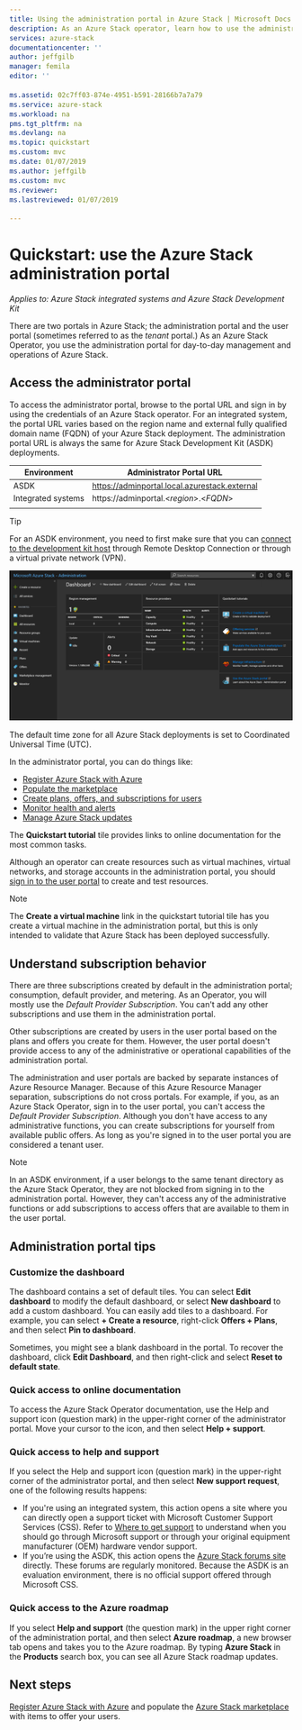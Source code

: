 ```yaml
---
title: Using the administration portal in Azure Stack | Microsoft Docs
description: As an Azure Stack operator, learn how to use the administration portal.
services: azure-stack
documentationcenter: ''
author: jeffgilb
manager: femila
editor: ''

ms.assetid: 02c7ff03-874e-4951-b591-28166b7a7a79
ms.service: azure-stack
ms.workload: na
pms.tgt_pltfrm: na
ms.devlang: na
ms.topic: quickstart
ms.custom: mvc
ms.date: 01/07/2019
ms.author: jeffgilb
ms.custom: mvc
ms.reviewer: 
ms.lastreviewed: 01/07/2019

---
```

# Quickstart: use the Azure Stack administration portal

*Applies to: Azure Stack integrated systems and Azure Stack Development Kit*

There are two portals in Azure Stack; the administration portal and the user portal (sometimes referred to as the *tenant* portal.) As an Azure Stack Operator, you use the administration portal for day-to-day management and operations of Azure Stack.

## Access the administrator portal

To access the administrator portal, browse to the portal URL and sign in by using the credentials of an Azure Stack operator. For an integrated system, the portal URL varies based on the region name and external fully qualified domain name (FQDN) of your Azure Stack deployment. The administration portal URL is always the same for Azure Stack Development Kit (ASDK) deployments. 

| Environment | Administrator Portal URL |   
| -- | -- | 
| ASDK| https://adminportal.local.azurestack.external  |
| Integrated systems | https://adminportal.&lt;*region*&gt;.&lt;*FQDN*&gt; | 
| | |

> [!TIP]
> For an ASDK environment, you need to first make sure that you can [connect to the development kit host](azure-stack-connect-azure-stack.md) through Remote Desktop Connection or through a virtual private network (VPN).

 ![The administration portal](media/azure-stack-manage-portals/admin-portal.png)

The default time zone for all Azure Stack deployments is set to Coordinated Universal Time (UTC). 

In the administrator portal, you can do things like:

* [Register Azure Stack with Azure](azure-stack-registration.md)
* [Populate the marketplace](azure-stack-download-azure-marketplace-item.md)
* [Create plans, offers, and subscriptions for users](azure-stack-plan-offer-quota-overview.md)
* [Monitor health and alerts](azure-stack-monitor-health.md)
* [Manage Azure Stack updates](azure-stack-updates.md)

The **Quickstart tutorial** tile provides links to online documentation for the most common tasks.

Although an operator can create resources such as virtual machines, virtual networks, and storage accounts in the administration portal, you should [sign in to the user portal](user/azure-stack-use-portal.md) to create and test resources.

>[!NOTE]
>The **Create a virtual machine** link in the quickstart tutorial tile has you create a virtual machine in the administration portal, but this is only intended to validate that Azure Stack has been deployed successfully.

## Understand subscription behavior

There are three subscriptions created by default in the administration portal; consumption, default provider, and metering. As an Operator, you will mostly use the *Default Provider Subscription*. You can't add any other subscriptions and use them in the administration portal. 

Other subscriptions are created by users in the user portal based on the plans and offers you create for them. However, the user portal doesn't provide access to any of the administrative or operational capabilities of the administration portal.

The administration and user portals are backed by separate instances of Azure Resource Manager. Because of this Azure Resource Manager separation, subscriptions do not cross portals. For example, if you, as an Azure Stack Operator, sign in to the user portal, you can't access the *Default Provider Subscription*. Although you don't have access to any administrative functions, you can create subscriptions for yourself from available public offers. As long as you're signed in to the user portal you are considered a tenant user.

  >[!NOTE]
  >In an ASDK environment, if a user belongs to the same tenant directory as the Azure Stack Operator, they are not blocked from signing in to the administration portal. However, they can't access any of the administrative functions or add subscriptions to access offers that are available to them in the user portal.

## Administration portal tips

### Customize the dashboard

The dashboard contains a set of default tiles. You can select **Edit dashboard** to modify the default dashboard, or select **New dashboard** to add a custom dashboard. You can easily add tiles to a dashboard. For example, you can select **+ Create a resource**, right-click **Offers + Plans**, and then select **Pin to dashboard**.

Sometimes, you might see a blank dashboard in the portal. To recover the dashboard, click **Edit Dashboard**, and then right-click and select **Reset to default state**.

### Quick access to online documentation

To access the Azure Stack Operator documentation, use the Help and support icon (question mark) in the upper-right corner of the administrator portal. Move your cursor to the icon, and then select **Help + support**.

### Quick access to help and support

If you select the Help and support icon (question mark) in the upper-right corner of the administrator portal, and then select **New support request**, one of the following results happens:

- If you're using an integrated system, this action opens a site where you can directly open a support ticket with Microsoft Customer Support Services (CSS). Refer to [Where to get support](azure-stack-manage-basics.md#where-to-get-support) to understand when you should go through Microsoft support or through your original equipment manufacturer (OEM) hardware vendor support.
- If you’re using the ASDK, this action opens the [Azure Stack forums site](https://social.msdn.microsoft.com/Forums/home?forum=AzureStack) directly. These forums are regularly monitored. Because the ASDK is an evaluation environment, there is no official support offered through Microsoft CSS.

### Quick access to the Azure roadmap

If you select **Help and support** (the question mark) in the upper right corner of the administration portal, and then select **Azure roadmap**, a new browser tab opens and takes you to the Azure roadmap. By typing **Azure Stack** in the **Products** search box, you can see all Azure Stack roadmap updates.

## Next steps

[Register Azure Stack with Azure](azure-stack-registration.md) and populate the [Azure Stack marketplace](azure-stack-marketplace.md) with items to offer your users. 
